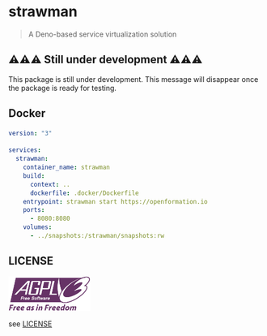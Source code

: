 # strawman

> A Deno-based service virtualization solution

## ⚠⚠⚠ Still under development ⚠⚠⚠

This package is still under development. This message will disappear once the package is ready for testing.

## Docker

```yaml
version: "3"

services:
  strawman:
    container_name: strawman
    build:
      context: ..
      dockerfile: .docker/Dockerfile
    entrypoint: strawman start https://openformation.io
    ports:
      - 8080:8080
    volumes:
      - ../snapshots:/strawman/snapshots:rw
```

## LICENSE

![AGPLv3 Logo](./agplv3.png)

see [LICENSE](./LICENSE)
